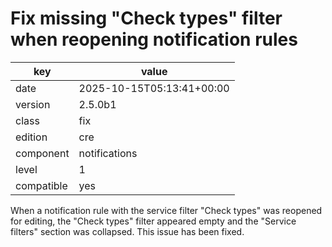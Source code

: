 [//]: # (werk v2)
# Fix missing "Check types" filter when reopening notification rules

key        | value
---------- | ---
date       | 2025-10-15T05:13:41+00:00
version    | 2.5.0b1
class      | fix
edition    | cre
component  | notifications
level      | 1
compatible | yes

When a notification rule with the service filter "Check types" was reopened for 
editing, the "Check types" filter appeared empty and the "Service filters" 
section was collapsed. This issue has been fixed.
